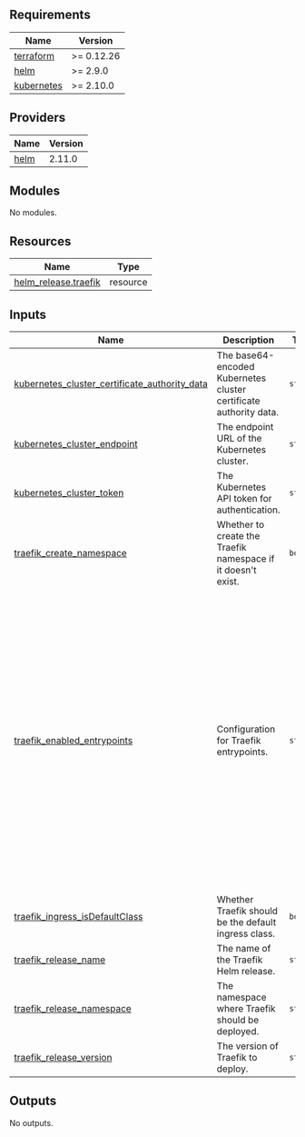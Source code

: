 ## Requirements

| Name | Version |
|------|---------|
| <a name="requirement_terraform"></a> [terraform](#requirement\_terraform) | >= 0.12.26 |
| <a name="requirement_helm"></a> [helm](#requirement\_helm) | >= 2.9.0 |
| <a name="requirement_kubernetes"></a> [kubernetes](#requirement\_kubernetes) | >= 2.10.0 |

## Providers

| Name | Version |
|------|---------|
| <a name="provider_helm"></a> [helm](#provider\_helm) | 2.11.0 |

## Modules

No modules.

## Resources

| Name | Type |
|------|------|
| [helm_release.traefik](https://registry.terraform.io/providers/hashicorp/helm/latest/docs/resources/release) | resource |

## Inputs

| Name | Description | Type | Default | Required |
|------|-------------|------|---------|:--------:|
| <a name="input_kubernetes_cluster_certificate_authority_data"></a> [kubernetes\_cluster\_certificate\_authority\_data](#input\_kubernetes\_cluster\_certificate\_authority\_data) | The base64-encoded Kubernetes cluster certificate authority data. | `string` | `""` | no |
| <a name="input_kubernetes_cluster_endpoint"></a> [kubernetes\_cluster\_endpoint](#input\_kubernetes\_cluster\_endpoint) | The endpoint URL of the Kubernetes cluster. | `string` | `""` | no |
| <a name="input_kubernetes_cluster_token"></a> [kubernetes\_cluster\_token](#input\_kubernetes\_cluster\_token) | The Kubernetes API token for authentication. | `string` | `""` | no |
| <a name="input_traefik_create_namespace"></a> [traefik\_create\_namespace](#input\_traefik\_create\_namespace) | Whether to create the Traefik namespace if it doesn't exist. | `bool` | `true` | no |
| <a name="input_traefik_enabled_entrypoints"></a> [traefik\_enabled\_entrypoints](#input\_traefik\_enabled\_entrypoints) | Configuration for Traefik entrypoints. | `string` | `"ports:\n  web:\n    port: 8000\n    expose: true\n    exposedPort: 80\n    protocol: TCP\n  intWeb:\n    port: 8001\n    expose: true\n    exposedPort: 81\n    protocol: TCP\n  traefik:\n    port: 9000\n    expose: false\n    exposedPort: 9000\n    protocol: TCP\n  metrics:\n    port: 9100\n    expose: false\n    exposedPort: 9100\n    protocol: TCP\n"` | no |
| <a name="input_traefik_ingress_isDefaultClass"></a> [traefik\_ingress\_isDefaultClass](#input\_traefik\_ingress\_isDefaultClass) | Whether Traefik should be the default ingress class. | `bool` | `true` | no |
| <a name="input_traefik_release_name"></a> [traefik\_release\_name](#input\_traefik\_release\_name) | The name of the Traefik Helm release. | `string` | `"traefik"` | no |
| <a name="input_traefik_release_namespace"></a> [traefik\_release\_namespace](#input\_traefik\_release\_namespace) | The namespace where Traefik should be deployed. | `string` | `"traefik"` | no |
| <a name="input_traefik_release_version"></a> [traefik\_release\_version](#input\_traefik\_release\_version) | The version of Traefik to deploy. | `string` | `"24.0.0"` | no |

## Outputs

No outputs.
